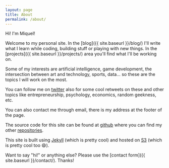 ```yaml
---
layout: page
title: About
permalink: /about/
---
```


Hi! I'm Miquel!

Welcome to my personal site. In the [blog]({{ site.baseurl }}/blog/) I'll write what I learn while coding, building stuff or playing with new things. In the [projects]({{ site.baseurl }}/projects/) area you'll find what I'll be working on.

Some of my interests are artificial intelligence, game development, the intersection between art and technology, sports, data... so these are the topics I will work on the most.

You can follow me on [twitter](https://twitter.com/msonsona) also for some cool retweets on these and other topics like entrepreneurship, psychology, economics, random geekness, etc.

You can also contact me through email, there is my address at the footer of the page.

The source code for this site can be found at [github](https://github.com/msonsona/site) where you can find my other [repositories](https://github.com/msonsona/).

This site is built using [Jekyll](http://jekyllrb.com/) (which is pretty cool) and hosted on [S3](http://aws.amazon.com/s3) (which is pretty cool too :smile:).

Want to say "hi!" or anything else? Please use the [contact form]({{ site.baseurl }}/contact/). Thanks!
